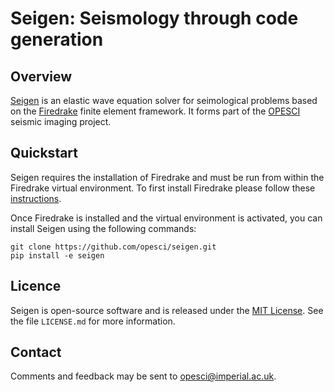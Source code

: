 # Seigen: Seismology through code generation

## Overview

[Seigen](http://www.opesci.org) is an elastic wave
equation solver for seimological problems based on the
[Firedrake](http://www.firedrakeproject.org) finite element
framework. It forms part of the [OPESCI](http://www.opesci.org)
seismic imaging project.

## Quickstart

Seigen requires the installation of Firedrake and must be run from
within the Firedrake virtual environment. To first install Firedrake
please follow these [instructions](http://www.firedrakeproject.org/download.html#).

Once Firedrake is installed and the virtual environment is activated, you can install
Seigen using the following commands:

```
git clone https://github.com/opesci/seigen.git
pip install -e seigen
```

## Licence

Seigen is open-source software and is released under the [MIT License](https://opensource.org/licenses/MIT). See the file ``LICENSE.md`` for more information.

## Contact

Comments and feedback may be sent to opesci@imperial.ac.uk.
